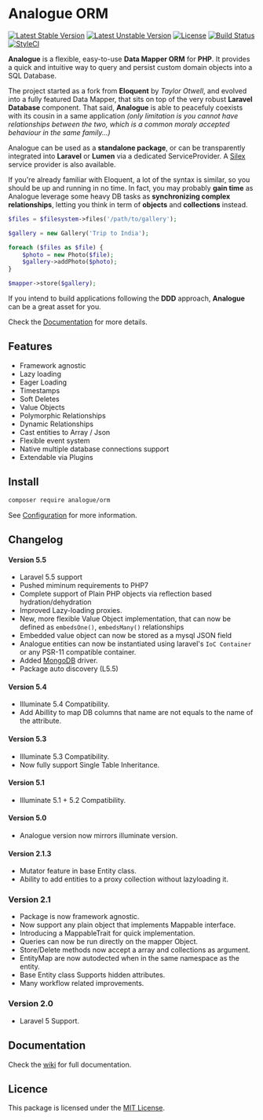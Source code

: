 # Analogue ORM 
[![Latest Stable Version](https://poser.pugx.org/analogue/orm/v/stable)](https://packagist.org/packages/analogue/orm)
[![Latest Unstable Version](https://poser.pugx.org/analogue/orm/v/unstable)](https://packagist.org/packages/analogue/orm)
[![License](https://poser.pugx.org/analogue/orm/license)](https://packagist.org/packages/analogue/orm)
[![Build Status](https://travis-ci.org/analogueorm/analogue.svg?branch=5.5)](https://travis-ci.org/analogueorm/analogue.svg?branch=5.5)
[![StyleCI](https://styleci.io/repos/27265369/shield?branch=5.5)](https://styleci.io/repos/27265369)

**Analogue** is a flexible, easy-to-use **Data Mapper ORM** for **PHP**. It provides a quick and intuitive way to query and persist custom domain objects into a SQL Database. 

The project started as a fork from **Eloquent** by *Taylor Otwell*, and evolved into a fully featured Data Mapper, that sits on top of the very robust **Laravel Database** component. That said, **Analogue** is able to peacefuly coexists with its cousin in a same application *(only limitation is you cannot have relationships between the two, which is a common moraly accepted behaviour in the same family...)*

Analogue can be used as a **standalone package**, or can be transparently integrated into **Laravel** or **Lumen** via a dedicated ServiceProvider. A [Silex](https://github.com/anthonysterling/silex-provider-analogue-orm) service provider is also available.

If you're already familiar with Eloquent, a lot of the syntax is similar, so you should be up and running in no time. In fact, you may probably **gain time** as Analogue leverage some heavy DB tasks as **synchronizing complex relationships**, letting you think in term of **objects** and **collections** instead.

```php
$files = $filesystem->files('/path/to/gallery');

$gallery = new Gallery('Trip to India');

foreach ($files as $file) {
    $photo = new Photo($file);
    $gallery->addPhoto($photo);
}

$mapper->store($gallery);
```

If you intend to build applications following the **DDD** approach, **Analogue** can be a great asset for you.

Check the [Documentation](https://github.com/analogueorm/analogue/wiki) for more details.

## Features

- Framework agnostic
- Lazy loading
- Eager Loading
- Timestamps
- Soft Deletes
- Value Objects
- Polymorphic Relationships
- Dynamic Relationships
- Cast entities to Array / Json
- Flexible event system
- Native multiple database connections support
- Extendable via Plugins

## Install

```bash
composer require analogue/orm
```

See [Configuration](https://github.com/analogueorm/analogue/wiki/Installation) for more information.

## Changelog 

#### Version 5.5
- Laravel 5.5 support
- Pushed miminum requirements to PHP7
- Complete support of Plain PHP objects via reflection based hydration/dehydration
- Improved Lazy-loading proxies.
- New, more flexible Value Object implementation, that can now be defined as `embedsOne()`, `embedsMany()` relationships
- Embedded value object can now be stored as a mysql JSON field
- Analogue entities can now be instantiated using laravel's `IoC Container` or any PSR-11 compatible container. 
- Added [MongoDB](https://github.com/analogueorm/mongodb) driver.
- Package auto discovery (L5.5)

#### Version 5.4
- Illuminate 5.4 Compatibility.
- Add Abillity to map DB columns that name are not equals to the name of the attribute.

#### Version 5.3
- Illuminate 5.3 Compatibility. 
- Now fully support Single Table Inheritance.

#### Version 5.1
- Illuminate 5.1 + 5.2 Compatibility. 

#### Version 5.0
- Analogue version now mirrors illuminate version. 

#### Version 2.1.3
- Mutator feature in base Entity class.
- Ability to add entities to a proxy collection without lazyloading it.

### Version 2.1

- Package is now framework agnostic.
- Now support any plain object that implements Mappable interface.
- Introducing a MappableTrait for quick implementation. 
- Queries can now be run directly on the mapper Object. 
- Store/Delete methods now accept a array and collections as argument.
- EntityMap are now autodected when in the same namespace as the entity.
- Base Entity class Supports hidden attributes.
- Many workflow related improvements.

### Version 2.0

- Laravel 5 Support.

## Documentation

Check the [wiki](https://github.com/analogueorm/analogue/wiki) for full documentation.

## Licence

This package is licensed under the [MIT License](http://opensource.org/licenses/MIT).
